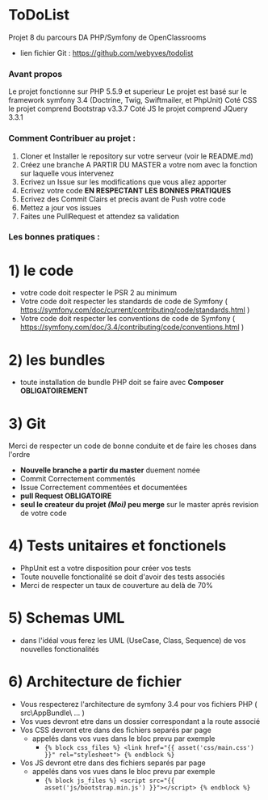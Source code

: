 ToDoList
========

Projet 8 du parcours DA PHP/Symfony de OpenClassrooms
- lien fichier Git : https://github.com/webyves/todolist

### Avant propos
Le projet fonctionne sur PHP 5.5.9 et superieur 
Le projet est basé sur le framework symfony 3.4 (Doctrine, Twig, Swiftmailer, et PhpUnit)
Coté CSS le projet comprend Bootstrap v3.3.7
Coté JS le projet comprend JQuery 3.3.1

### Comment Contribuer au projet :
1) Cloner et Installer le repository sur votre serveur (voir le README.md)
2) Créez une branche A PARTIR DU MASTER a votre nom avec la fonction sur laquelle vous intervenez
3) Ecrivez un Issue sur les modifications que vous allez apporter
4) Ecrivez votre code **EN RESPECTANT LES BONNES PRATIQUES**
5) Ecrivez des Commit Clairs et precis avant de Push votre code
6) Mettez a jour vos issues
7) Faites une PullRequest et attendez sa validation

### Les bonnes pratiques :
# 1) le code
- votre code doit respecter le PSR 2 au minimum
- Votre code doit respecter les standards de code de Symfony ( https://symfony.com/doc/current/contributing/code/standards.html )
- Votre code doit respecter les conventions de code de Symfony ( https://symfony.com/doc/3.4/contributing/code/conventions.html )

# 2) les bundles
- toute installation de bundle PHP doit se faire avec **Composer OBLIGATOIREMENT**

# 3) Git
Merci de respecter un code de bonne conduite et de faire les choses dans l'ordre
- **Nouvelle branche a partir du master** duement nomée
- Commit Correctement commentés
- Issue Correctement commentées et documentées
- **pull Request OBLIGATOIRE**
- **seul le createur du projet _(Moi)_ peu merge** sur le master aprés revision de votre code

# 4) Tests unitaires et fonctionels
- PhpUnit est a votre disposition pour créer vos tests
- Toute nouvelle fonctionalité se doit d'avoir des tests associés
- Merci de respecter un taux de couverture au delà de 70%

# 5) Schemas UML
- dans l'idéal vous ferez les UML (UseCase, Class, Sequence) de vos nouvelles fonctionalités

# 6) Architecture de fichier
- Vous respecterez l'architecture de symfony 3.4 pour vos fichiers PHP ( src\AppBundle\ ... )
- Vos vues devront etre dans un dossier correspondant a la route associé
- Vos CSS devront etre dans des fichiers separés par page 
	- appelés dans vos vues dans le bloc  prevu par exemple
		- `{% block css_files %} <link href="{{ asset('css/main.css') }}" rel="stylesheet"> {% endblock %}`
- Vos JS devront etre dans des fichiers separés par page 
	- appelés dans vos vues dans le bloc prevu par exemple 
		- `{% block js_files %} <script src="{{ asset('js/bootstrap.min.js') }}"></script> {% endblock %}`
